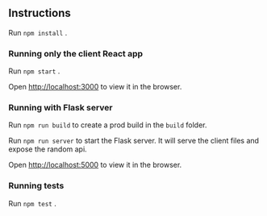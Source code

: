 ## Instructions

Run `npm install` .

### Running only the client React app

Run `npm start` .

Open [http://localhost:3000](http://localhost:3000) to view it in the browser.

### Running with Flask server

Run `npm run build` to create a prod build in the `build` folder.

Run `npm run server` to start the Flask server. It will serve the client files and expose the random api.

Open [http://localhost:5000](http://localhost:5000) to view it in the browser.

### Running tests

Run `npm test` .
